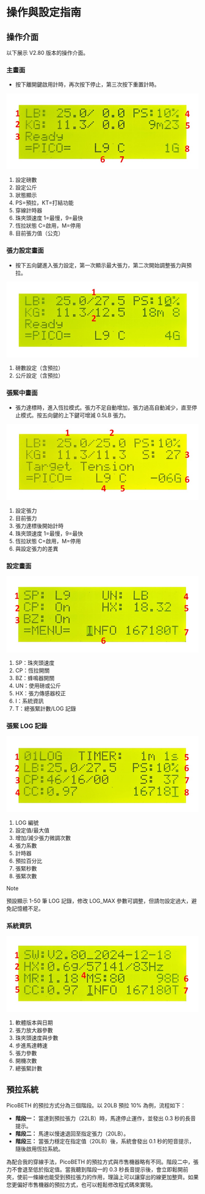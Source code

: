 # 操作與設定指南

## 操作介面

以下展示 V2.80 版本的操作介面。

### 主畫面

- 按下離開鍵啟用計時，再次按下停止，第三次按下重置計時。

![img_main](img_main.jpg)

1. 設定磅數  
2. 設定公斤  
3. 狀態顯示  
4. PS=預拉，KT=打結功能  
5. 穿線計時器  
6. 珠夾頭速度 1=最慢，9=最快  
7. 恆拉狀態 C=啟用，M=停用  
8. 目前張力值（公克）  

### 張力設定畫面

- 按下五向鍵進入張力設定，第一次顯示最大張力，第二次開始調整張力與預拉。

![img_lbset](img_lbset.jpg)

1. 磅數設定（含預拉）  
2. 公斤設定（含預拉）  

### 張緊中畫面

- 張力達標時，進入恆拉模式。張力不足自動增加，張力過高自動減少，直至停止模式。按五向鍵的上下鍵可增減 0.5LB 張力。

![img_tensioning](img_tensioning.jpg)

1. 設定張力  
2. 目前張力  
3. 張力達標後開始計時  
4. 珠夾頭速度 1=最慢，9=最快  
5. 恆拉狀態 C=啟用，M=停用 
6. 與設定張力的差異  

### 設定畫面

![img_setting](img_setting.jpg)

1. SP：珠夾頭速度  
2. CP：恆拉開關  
3. BZ：蜂鳴器開關  
4. UN：使用磅或公斤  
5. HX：張力傳感器校正  
6. I：系統資訊  
7. T：總張緊計數/LOG 記錄  

### 張緊 LOG 記錄

![img_tslog](img_tslog.jpg)

1. LOG 編號  
2. 設定值/最大值  
3. 增加/減少張力微調次數  
4. 張力系數  
5. 計時器  
6. 預拉百分比  
7. 張緊秒數  
8. 張緊次數  

> [!NOTE] 
> 預設顯示 1-50 筆 LOG 記錄，修改 LOG_MAX 參數可調整，但請勿設定過大，避免記憶體不足。

### 系統資訊

![img_sysinfo](img_sysinfo.jpg)

1. 軟體版本與日期  
2. 張力放大器參數  
3. 珠夾頭速度與步數  
4. 步進馬達轉速  
5. 張力參數  
6. 開機次數  
7. 總張緊計數  

## 預拉系統

PicoBETH 的預拉方式分為三個階段。以 20LB 預拉 10% 為例，流程如下：

- **階段一：** 當達到預拉張力（22LB）時，馬達停止運作，並發出 0.3 秒的長音提示。  
- **階段二：** 馬達以慢速退回至指定張力（20LB）。  
- **階段三：** 當張力穩定在指定值（20LB）後，系統會發出 0.1 秒的短音提示，隨後啟用恆拉系統。

為配合我的穿線手法，PicoBETH 的預拉方式與市售機器略有不同。階段二中，張力不會退至低於指定值。當我聽到階段一的 0.3 秒長音提示後，會立即鬆開前夾，使前一條線也能受到預拉張力的作用，理論上可以讓穿出的線更加整齊。如果您更偏好市售機器的預拉方式，也可以輕鬆修改程式碼來實現。
